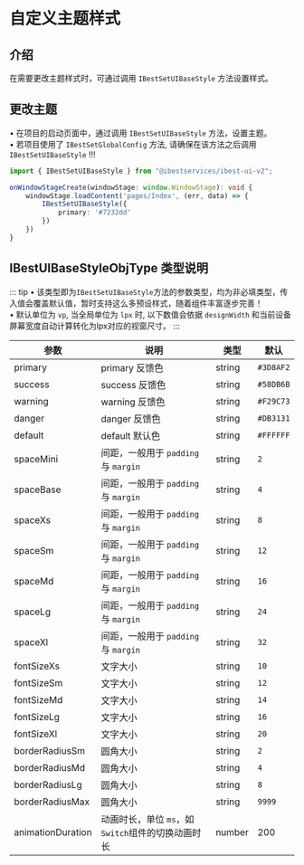 # 自定义主题样式

## 介绍

在需要更改主题样式时，可通过调用 `IBestSetUIBaseStyle` 方法设置样式。

## 更改主题

• 在项目的启动页面中，通过调用 `IBestSetUIBaseStyle` 方法，设置主题。   
• 若项目使用了 `IBestSetGlobalConfig` 方法, 请确保在该方法之后调用 `IBestSetUIBaseStyle` !!!

```ts
import { IBestSetUIBaseStyle } from "@ibestservices/ibest-ui-v2";

onWindowStageCreate(windowStage: window.WindowStage): void {
	windowStage.loadContent('pages/Index', (err, data) => {
		IBestSetUIBaseStyle({
			primary: '#7232dd'
		})
	})
}
```

## IBestUIBaseStyleObjType 类型说明

::: tip
• 该类型即为`IBestSetUIBaseStyle`方法的参数类型，均为非必填类型，传入值会覆盖默认值，暂时支持这么多预设样式，随着组件丰富逐步完善！   
• 默认单位为 `vp`, 当全局单位为 `lpx` 时, 以下数值会依据 `designWidth` 和当前设备屏幕宽度自动计算转化为lpx对应的视窗尺寸。
:::

| 参数               | 说明                                 | 类型   | 默认          |
| ----------------- | -------------------------------------| ------| ------------ |
| primary           | primary 反馈色                        | string | `#3D8AF2`   |
| success           | success 反馈色                        | string | `#58DB6B`   |
| warning           | warning 反馈色                        | string | `#F29C73`   |
| danger            | danger 反馈色                         | string | `#DB3131`   |
| default           | default 默认色                        | string | `#FFFFFF`   |
| spaceMini         | 间距，一般用于 `padding` 与 `margin`    | string | `2`         |
| spaceBase         | 间距，一般用于 `padding` 与 `margin`    | string | `4`   	     |
| spaceXs           | 间距，一般用于 `padding` 与 `margin`    | string | `8`         |
| spaceSm           | 间距，一般用于 `padding` 与 `margin`    | string | `12`        |
| spaceMd           | 间距，一般用于 `padding` 与 `margin`    | string | `16`        |
| spaceLg           | 间距，一般用于 `padding` 与 `margin`    | string | `24`        |
| spaceXl           | 间距，一般用于 `padding` 与 `margin`    | string | `32`        |
| fontSizeXs        | 文字大小                               | string | `10`        |
| fontSizeSm        | 文字大小                               | string | `12`        |
| fontSizeMd        | 文字大小                               | string | `14`        |
| fontSizeLg        | 文字大小                               | string | `16`        |
| fontSizeXl        | 文字大小                               | string | `20`        |
| borderRadiusSm    | 圆角大小                               | string | `2`         |
| borderRadiusMd    | 圆角大小                               | string | `4`         |
| borderRadiusLg    | 圆角大小                               | string | `8`         |
| borderRadiusMax   | 圆角大小                               | string | `9999`      |
| animationDuration | 动画时长，单位 `ms`，如`Switch`组件的切换动画时长 | number | 200   |
